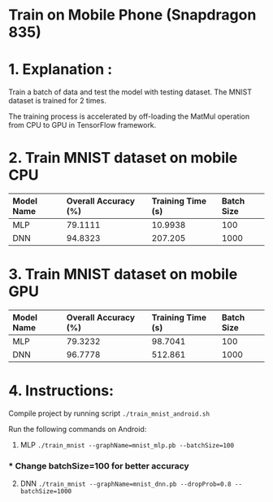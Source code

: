 # Train on Mobile Phone (Snapdragon 835)
# 1. Explanation :

Train a batch of data and test the model with testing dataset.
The MNIST dataset is trained for 2 times.

The training process is accelerated by off-loading the MatMul operation from CPU
to GPU in TensorFlow framework.

# 2. Train MNIST dataset on mobile CPU

| Model Name |  Overall Accuracy (%)  | Training Time (s) | Batch Size |
| :---       | :---                   | :---              | :---       |
| MLP        | 79.1111                | 10.9938           | 100        |
| DNN        | 94.8323                | 207.205           | 1000       |

# 3. Train MNIST dataset on mobile GPU

| Model Name |  Overall Accuracy (%)  | Training Time (s) | Batch Size |
| :---       | :---                   | :---              | :---       |
| MLP        | 79.3232                | 98.7041           | 100        |
| DNN        | 96.7778                | 512.861           | 1000       |

# 4. Instructions:

Compile project by running script `./train_mnist_android.sh`

Run the following commands on Android:

1) MLP `./train_mnist --graphName=mnist_mlp.pb --batchSize=100`
### * Change batchSize=100 for better accuracy
2) DNN `./train_mnist --graphName=mnist_dnn.pb --dropProb=0.8 --batchSize=1000`
